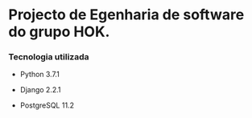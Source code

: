 # Projecto de Egenharia de software do grupo HOK.

### Tecnologia utilizada

- Python 3.7.1

- Django 2.2.1

- PostgreSQL 11.2

